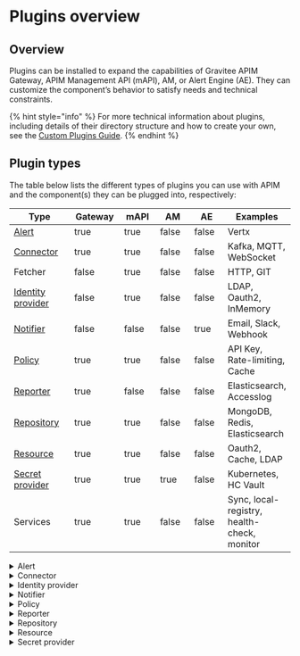 # Plugins overview

## Overview

Plugins can be installed to expand the capabilities of Gravitee APIM Gateway, APIM Management API (mAPI), AM, or Alert Engine (AE). They can customize the component’s behavior to satisfy needs and technical constraints.

{% hint style="info" %}
For more technical information about plugins, including details of their directory structure and how to create your own, see the [Custom Plugins Guide](custom-plugins.md).
{% endhint %}

## Plugin types

The table below lists the different types of plugins you can use with APIM and the component(s) they can be plugged into, respectively:

<table><thead><tr><th width="160">Type</th><th width="102" data-type="checkbox">Gateway</th><th width="92" data-type="checkbox">mAPI</th><th width="101" data-type="checkbox">AM</th><th width="90" data-type="checkbox">AE</th><th>Examples</th></tr></thead><tbody><tr><td><a href="plugins-overview.md#alert">Alert</a></td><td>true</td><td>true</td><td>false</td><td>false</td><td>Vertx</td></tr><tr><td><a href="plugins-overview.md#connector">Connector</a></td><td>true</td><td>true</td><td>false</td><td>false</td><td>Kafka, MQTT, WebSocket</td></tr><tr><td>Fetcher</td><td>false</td><td>true</td><td>false</td><td>false</td><td>HTTP, GIT</td></tr><tr><td><a href="plugins-overview.md#identity-provider">Identity provider</a></td><td>false</td><td>true</td><td>false</td><td>false</td><td>LDAP, Oauth2, InMemory</td></tr><tr><td><a href="plugins-overview.md#notifier">Notifier</a></td><td>false</td><td>false</td><td>false</td><td>true</td><td>Email, Slack, Webhook</td></tr><tr><td><a href="plugins-overview.md#policy">Policy</a></td><td>true</td><td>true</td><td>false</td><td>false</td><td>API Key, Rate-limiting, Cache</td></tr><tr><td><a href="plugins-overview.md#reporter">Reporter</a></td><td>true</td><td>false</td><td>false</td><td>false</td><td>Elasticsearch, Accesslog</td></tr><tr><td><a href="plugins-overview.md#repository">Repository</a></td><td>true</td><td>true</td><td>false</td><td>false</td><td>MongoDB, Redis, Elasticsearch</td></tr><tr><td><a href="plugins-overview.md#resource">Resource</a></td><td>true</td><td>true</td><td>false</td><td>false</td><td>Oauth2, Cache, LDAP</td></tr><tr><td><a href="plugins-overview.md#secret-provider">Secret provider</a></td><td>true</td><td>true</td><td>true</td><td>false</td><td>Kubernetes, HC Vault</td></tr><tr><td>Services</td><td>true</td><td>true</td><td>false</td><td>false</td><td>Sync, local-registry, health-check, monitor</td></tr></tbody></table>

<details>

<summary>Alert</summary>

An alert is used to send triggers or events to the Alert Engine. These can be processed to send a notification via the configured plugin notifier. Configuring the notifier is the responsibility of the trigger.

</details>

<details>

<summary>Connector</summary>

A connector is used to add support for specific protocols, API styles, event brokers, and/or message queue services. For example, the Websocket and Kafka connector plugins allow you to front a Kafka topic with a Websocket API, making that Kafka topic consumable over a WebSocket connection.

</details>

<details>

<summary>Identity provider</summary>

An identity provider brokers trust with external user providers to authenticate and obtain information about end users. Out-of-the-box identity providers are:

* MongoDB
* In-memory
* LDAP / Active Directory
* OpenID Connect IdP (Azure AD, Google)

</details>

<details>

<summary>Notifier</summary>

A notifier is used to send notifications. The notifiers offered by Gravitee are:

* Email
* Slack
* Webhook

</details>

<details>

<summary>Policy</summary>

A policy modifies the behavior of the request or response handled by the Gateway. It can be considered a proxy controller, guaranteeing that a given business rule is fulfilled during request/response processing. Policies can be chained by a request or response policy chain using a logical order.&#x20;

Examples:

* Authorization using an API key&#x20;
* Applying header or query parameter transformations
* Applying rate limiting or quotas to avoid API flooding

See [Custom Policies ](../../../using-the-product/using-the-gravitee-api-management-components/general-configuration/plans-and-policies/custom-policies.md)for how to create, use, and deploy a custom policy.

</details>

<details>

<summary>Reporter</summary>

A reporter is used by an APIM Gateway instance to report events such as:

* Request/response metrics (e.g., response-time, content-length, api-key)
* Monitoring metrics (e.g., CPU, Heap usage)
* Health-check metrics  (e.g., status, response code)

Out-of-the-box reporters:

* Elasticsearch Reporter
* File Reporter
* Metrics Reporter
* TCP reporter

You can create, use and deploy custom reporters as described in the [Custom Plugins](custom-plugins.md) guide.

</details>

<details>

<summary>Repository</summary>

A repository is a pluggable storage component for API configuration, policy configuration, analytics, etc. See the [Repositories](../../../configuration/repositories/) documentation for more information.

</details>

<details>

<summary>Resource</summary>

A resource can be added to an API for its whole lifecycle. APIM includes three default resources:

* Cache
* OAuth2 - Gravitee Access Management
* OAuth2 - Generic Authorization Server

See [Resources](../../../using-the-product/managing-your-apis-with-gravitee-api-management/configuring-apis-with-the-gravitee-api-management/resources.md) for more information.

</details>

<details>

<summary>Secret provider</summary>

A secret provider resolves secrets to avoid exposing plain text passwords and secrets keys in the `gravitee.yml` file. For example, users can store their MongoDB password in a secret manager like HashiCorp Vault and then resolve it when the platform starts.&#x20;

</details>
